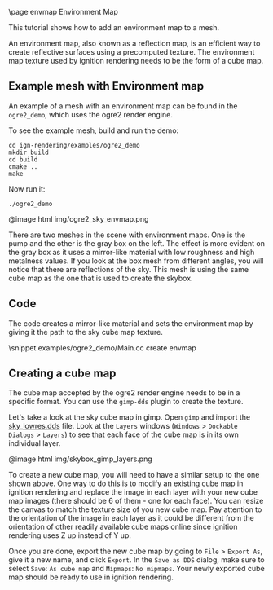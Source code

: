 \page envmap Environment Map

This tutorial shows how to add an environment map to a mesh.

An environment map, also known as a reflection map, is an efficient way to
create reflective surfaces using a precomputed texture. The environment
map texture used by ignition rendering needs to be the form of a cube map.

## Example mesh with Environment map

An example of a mesh with an environment map can be found in the `ogre2_demo`,
which uses the ogre2 render engine.

To see the example mesh, build and run the demo:

```{.sh}
cd ign-rendering/examples/ogre2_demo
mkdir build
cd build
cmake ..
make
```

Now run it:

```{.sh}
./ogre2_demo
```

@image html img/ogre2_sky_envmap.png

There are two meshes in the scene with environment maps. One is the pump and the
other is the gray box on the left. The effect is more evident on the gray box
as it uses a mirror-like material with low roughness and high metalness values.
If you look at the box mesh from different angles, you will notice that there
are reflections of the sky. This mesh is using the same cube map as the one
that is used to create the skybox.

## Code

The code creates a mirror-like material and sets the environment map by giving
it the path to the sky cube map texture.

\snippet examples/ogre2_demo/Main.cc create envmap

## Creating a cube map

The cube map accepted by the ogre2 render engine needs to be in a specific
format. You can use the `gimp-dds` plugin to create the texture.

Let's take a look at the sky cube map in gimp. Open `gimp` and import the
[sky_lowres.dds](https://github.com/ignitionrobotics/ign-rendering/blob/main/examples/ogre2_demo/media/skybox_lowres.dds?raw=true)
file. Look at the `Layers` windows (`Windows` > `Dockable Dialogs` > `Layers`)
to see that each face of the cube map is in its own individual layer.

@image html img/skybox_gimp_layers.png

To create a new cube map, you will need to have a similar setup to the one
shown above. One way to do this is to modify an existing cube map in
ignition rendering and replace the image in each layer with your new cube map
images (there should be 6 of them - one for each face). You can resize the
canvas to match the texture size of you new cube map. Pay attention
to the orientation of the image in each layer as it could be different from
the orientation of other readily available cube maps online since ignition
rendering uses Z up instead of Y up.

Once you are done, export the new cube map by going to `File` > `Export As`,
give it a new name, and click `Export`. In the `Save as DDS` dialog, make sure
to select `Save`: `As cube map` and `Mipmaps`: `No mipmaps`. Your newly
exported cube map should be ready to use in ignition rendering.
